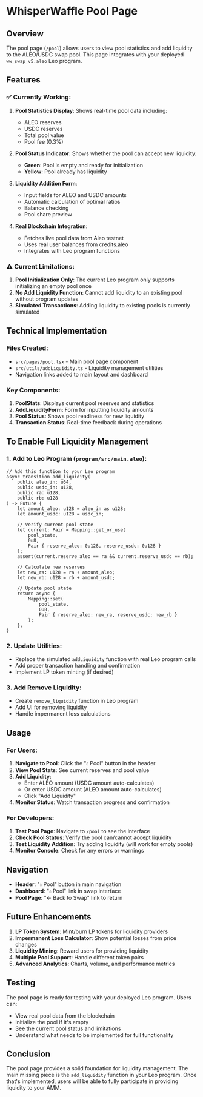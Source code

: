 # WhisperWaffle Pool Page

## Overview

The pool page (`/pool`) allows users to view pool statistics and add liquidity to the ALEO/USDC swap pool. This page integrates with your deployed `ww_swap_v5.aleo` Leo program.

## Features

### ✅ **Currently Working:**

1. **Pool Statistics Display**: Shows real-time pool data including:
   - ALEO reserves
   - USDC reserves  
   - Total pool value
   - Pool fee (0.3%)

2. **Pool Status Indicator**: Shows whether the pool can accept new liquidity:
   - **Green**: Pool is empty and ready for initialization
   - **Yellow**: Pool already has liquidity

3. **Liquidity Addition Form**: 
   - Input fields for ALEO and USDC amounts
   - Automatic calculation of optimal ratios
   - Balance checking
   - Pool share preview

4. **Real Blockchain Integration**:
   - Fetches live pool data from Aleo testnet
   - Uses real user balances from credits.aleo
   - Integrates with Leo program functions

### ⚠️ **Current Limitations:**

1. **Pool Initialization Only**: The current Leo program only supports initializing an empty pool once
2. **No Add Liquidity Function**: Cannot add liquidity to an existing pool without program updates
3. **Simulated Transactions**: Adding liquidity to existing pools is currently simulated

## Technical Implementation

### Files Created:

- `src/pages/pool.tsx` - Main pool page component
- `src/utils/addLiquidity.ts` - Liquidity management utilities
- Navigation links added to main layout and dashboard

### Key Components:

1. **PoolStats**: Displays current pool reserves and statistics
2. **AddLiquidityForm**: Form for inputting liquidity amounts
3. **Pool Status**: Shows pool readiness for new liquidity
4. **Transaction Status**: Real-time feedback during operations

## To Enable Full Liquidity Management

### 1. **Add to Leo Program** (`program/src/main.aleo`):

```leo
// Add this function to your Leo program
async transition add_liquidity(
    public aleo_in: u64,
    public usdc_in: u128,
    public ra: u128,
    public rb: u128
) -> Future {
    let amount_aleo: u128 = aleo_in as u128;
    let amount_usdc: u128 = usdc_in;
    
    // Verify current pool state
    let current: Pair = Mapping::get_or_use(
        pool_state,
        0u8,
        Pair { reserve_aleo: 0u128, reserve_usdc: 0u128 }
    );
    assert(current.reserve_aleo == ra && current.reserve_usdc == rb);
    
    // Calculate new reserves
    let new_ra: u128 = ra + amount_aleo;
    let new_rb: u128 = rb + amount_usdc;
    
    // Update pool state
    return async {
        Mapping::set(
            pool_state,
            0u8,
            Pair { reserve_aleo: new_ra, reserve_usdc: new_rb }
        );
    };
}
```

### 2. **Update Utilities**:

- Replace the simulated `addLiquidity` function with real Leo program calls
- Add proper transaction handling and confirmation
- Implement LP token minting (if desired)

### 3. **Add Remove Liquidity**:

- Create `remove_liquidity` function in Leo program
- Add UI for removing liquidity
- Handle impermanent loss calculations

## Usage

### For Users:

1. **Navigate to Pool**: Click the "💧 Pool" button in the header
2. **View Pool Stats**: See current reserves and pool value
3. **Add Liquidity**: 
   - Enter ALEO amount (USDC amount auto-calculates)
   - Or enter USDC amount (ALEO amount auto-calculates)
   - Click "Add Liquidity"
4. **Monitor Status**: Watch transaction progress and confirmation

### For Developers:

1. **Test Pool Page**: Navigate to `/pool` to see the interface
2. **Check Pool Status**: Verify the pool can/cannot accept liquidity
3. **Test Liquidity Addition**: Try adding liquidity (will work for empty pools)
4. **Monitor Console**: Check for any errors or warnings

## Navigation

- **Header**: "💧 Pool" button in main navigation
- **Dashboard**: "💧 Pool" link in swap interface
- **Pool Page**: "← Back to Swap" link to return

## Future Enhancements

1. **LP Token System**: Mint/burn LP tokens for liquidity providers
2. **Impermanent Loss Calculator**: Show potential losses from price changes
3. **Liquidity Mining**: Reward users for providing liquidity
4. **Multiple Pool Support**: Handle different token pairs
5. **Advanced Analytics**: Charts, volume, and performance metrics

## Testing

The pool page is ready for testing with your deployed Leo program. Users can:

- View real pool data from the blockchain
- Initialize the pool if it's empty
- See the current pool status and limitations
- Understand what needs to be implemented for full functionality

## Conclusion

The pool page provides a solid foundation for liquidity management. The main missing piece is the `add_liquidity` function in your Leo program. Once that's implemented, users will be able to fully participate in providing liquidity to your AMM.

